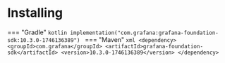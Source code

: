 # Installing

=== "Gradle"
    ```kotlin
    implementation("com.grafana:grafana-foundation-sdk:10.3.0-1746136389")
    ```
=== "Maven"
    ```xml
    <dependency>
        <groupId>com.grafana</groupId>
        <artifactId>grafana-foundation-sdk</artifactId>
        <version>10.3.0-1746136389</version>
    </dependency>
    ```
